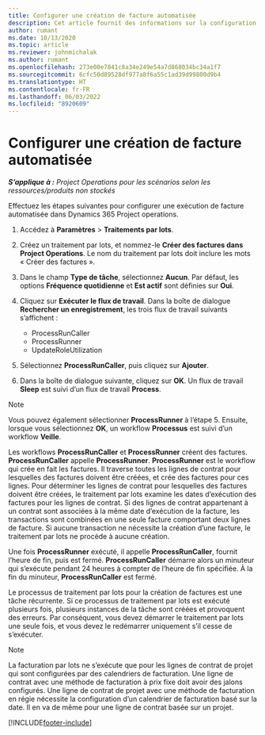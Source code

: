 ```yaml
---
title: Configurer une création de facture automatisée
description: Cet article fournit des informations sur la configuration du système pour générer automatiquement des factures.
author: rumant
ms.date: 10/13/2020
ms.topic: article
ms.reviewer: johnmichalak
ms.author: rumant
ms.openlocfilehash: 273e00e7841c8a34e249e54a7d868034bc34a1f7
ms.sourcegitcommit: 6cfc50d89528df977a8f6a55c1ad39d99800d9b4
ms.translationtype: HT
ms.contentlocale: fr-FR
ms.lasthandoff: 06/03/2022
ms.locfileid: "8920609"
---
```

# <a name="configure-automatic-invoice-creation"></a>Configurer une création de facture automatisée

_**S’applique à :** Project Operations pour les scénarios selon les ressources/produits non stockés_


Effectuez les étapes suivantes pour configurer une exécution de facture automatisée dans Dynamics 365 Project operations.

1. Accédez à **Paramètres** > **Traitements par lots**.
2. Créez un traitement par lots, et nommez-le **Créer des factures dans Project Operations**. Le nom du traitement par lots doit inclure les mots « Créer des factures ».
3. Dans le champ **Type de tâche**, sélectionnez **Aucun**. Par défaut, les options **Fréquence quotidienne** et **Est actif** sont définies sur **Oui**.
4. Cliquez sur **Exécuter le flux de travail**. Dans la boîte de dialogue **Rechercher un enregistrement**, les trois flux de travail suivants s’affichent :

    - ProcessRunCaller
    - ProcessRunner
    - UpdateRoleUtilization

5. Sélectionnez **ProcessRunCaller**, puis cliquez sur **Ajouter**.
6. Dans la boîte de dialogue suivante, cliquez sur **OK**. Un flux de travail **Sleep** est suivi d’un flux de travail **Process**.

  > [!NOTE]
  > Vous pouvez également sélectionner **ProcessRunner** à l’étape 5. Ensuite, lorsque vous sélectionnez **OK**, un workflow **Processus** est suivi d’un workflow **Veille**.

Les workflows **ProcessRunCaller** et **ProcessRunner** créent des factures. **ProcessRunCaller** appelle **ProcessRunner**. **ProcessRunner** est le workflow qui crée en fait les factures. Il traverse toutes les lignes de contrat pour lesquelles des factures doivent être créées, et crée des factures pour ces lignes. Pour déterminer les lignes de contrat pour lesquelles des factures doivent être créées, le traitement par lots examine les dates d’exécution des factures pour les lignes de contrat. Si des lignes de contrat appartenant à un contrat sont associées à la même date d’exécution de la facture, les transactions sont combinées en une seule facture comportant deux lignes de facture. Si aucune transaction ne nécessite la création d’une facture, le traitement par lots ne procède à aucune création.

Une fois **ProcessRunner** exécuté, il appelle **ProcessRunCaller**, fournit l’heure de fin, puis est fermé. **ProcessRunCaller** démarre alors un minuteur qui s’exécute pendant 24 heures à compter de l’heure de fin spécifiée. À la fin du minuteur, **ProcessRunCaller** est fermé.

Le processus de traitement par lots pour la création de factures est une tâche récurrente. Si ce processus de traitement par lots est exécuté plusieurs fois, plusieurs instances de la tâche sont créées et provoquent des erreurs. Par conséquent, vous devez démarrer le traitement par lots une seule fois, et vous devez le redémarrer uniquement s’il cesse de s’exécuter.

> [!NOTE]
> La facturation par lots ne s’exécute que pour les lignes de contrat de projet qui sont configurées par des calendriers de facturation. Une ligne de contrat avec une méthode de facturation à prix fixe doit avoir des jalons configurés. Une ligne de contrat de projet avec une méthode de facturation en régie nécessite la configuration d’un calendrier de facturation basé sur la date. Il en va de même pour une ligne de contrat basée sur un projet.     


[!INCLUDE[footer-include](../includes/footer-banner.md)]